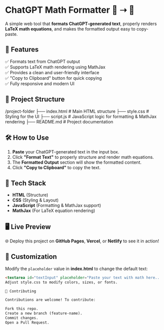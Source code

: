 # ChatGPT Math Formatter 📄 ➝ 🧮
A simple web tool that **formats ChatGPT-generated text**, properly renders **LaTeX math equations**, and makes the formatted output easy to copy-paste.

## 🚀 Features
✅ Formats text from ChatGPT output  
✅ Supports LaTeX math rendering using MathJax  
✅ Provides a clean and user-friendly interface  
✅ "Copy to Clipboard" button for quick copying  
✅ Fully responsive and modern UI  

## 📁 Project Structure
/project-folder ├── index.html # Main HTML structure ├── style.css # Styling for the UI ├── script.js # JavaScript logic for formatting & MathJax rendering ├── README.md # Project documentation


## 🛠️ How to Use
1. **Paste** your ChatGPT-generated text in the input box.
2. Click **"Format Text"** to properly structure and render math equations.
3. The **Formatted Output** section will show the formatted content.
4. Click **"Copy to Clipboard"** to copy the text.

## 🎨 Tech Stack
- **HTML** (Structure)  
- **CSS** (Styling & Layout)  
- **JavaScript** (Formatting & MathJax support)  
- **MathJax** (For LaTeX equation rendering)  

## 🖥️ Live Preview
🌐 Deploy this project on **GitHub Pages**, **Vercel**, or **Netlify** to see it in action!

## 🔧 Customization
Modify the `placeholder` value in **index.html** to change the default text:
```html
<textarea id="textInput" placeholder="Paste your text with math here..."></textarea>
Adjust style.css to modify colors, sizes, or fonts.

🤝 Contributing

Contributions are welcome! To contribute:

Fork this repo.
Create a new branch (feature-name).
Commit changes.
Open a Pull Request.